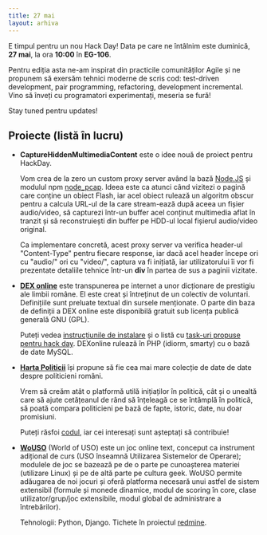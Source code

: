 ```yaml
---
title: 27 mai
layout: arhiva
---
```


E timpul pentru un nou Hack Day! Data pe care ne întâlnim este duminică, 
**27 mai**, la ora **10:00** în **EG-106**.

Pentru ediția asta ne-am inspirat din practicile comunităților Agile și
ne propunem să exersăm tehnici moderne de scris cod: test-driven
development, pair programming, refactoring, development incremental.
Vino să înveți cu programatori experimentați, meseria se fură!

Stay tuned pentru updates!

## Proiecte (listă în lucru)

* **CaptureHiddenMultimediaContent** este o idee nouă de proiect
  pentru HackDay.

  Vom crea de la zero un custom proxy server având la bază
  [Node.JS][node-js] și modulul npm [node_pcap][node-pcap].
  Ideea este ca atunci când vizitezi o pagină care conține un obiect
  Flash, iar acel obiect rulează un algoritm obscur pentru a calcula
  URL-ul de la care stream-ează după aceea un fișier audio/video, să
  capturezi într-un buffer acel conținut multimedia aflat în tranzit și
  să reconstruiești din buffer pe HDD-ul local fișierul audio/video
  original.

  Ca implementare concretă, acest proxy server va verifica header-ul
  "Content-Type" pentru fiecare response, iar dacă acel header începe
  ori cu "audio/" ori cu "video/", captura va fi inițiată, iar
  utilizatorului îi vor fi prezentate detaliile tehnice într-un
  **div** în partea de sus a paginii vizitate.

[node-js]: http://nodejs.org/
[node-pcap]: https://github.com/mranney/node_pcap

* **[DEX online][]** este transpunerea pe internet a unor
  dicționare de prestigiu ale limbii române. El este creat și întreținut
  de un colectiv de voluntari.  Definițiile sunt preluate textual din
  sursele menționate. O parte din baza de definiții a DEX online este
  disponibilă gratuit sub licența publică generală GNU (GPL).

  Puteți vedea [instrucțiunile de instalare][dexonline-install] și o
  listă cu [task-uri propuse pentru hack day][dexonline-tasks].
  DEXonline rulează în PHP (idiorm, smarty) cu o bază de date MySQL.

[dex online]: http://dexonline.ro/
[dexonline-install]: http://wiki.dexonline.ro/wiki/AccesLaCodulSurs%C4%83
[dexonline-tasks]: http://wiki.dexonline.ro/report/20

* **[Harta Politicii][harta]** își propune să fie cea mai mare colecție de
  date de date despre politicieni români.

  Vrem să creăm atât o platformă utilă inițiaților în politică, cât și o
  unealtă care să ajute cetățeanul de rând să înțeleagă ce se întâmplă în
  politică, să poată compara politicieni pe bază de fapte, istoric, date,
  nu doar promisiuni.

  Puteți răsfoi [codul][harta-cod], iar cei interesați sunt așteptați să
  contribuie!

[harta]: http://hartapoliticii.ro
[harta-cod]: https://github.com/pistruiatul/hartapoliticii

* **[WoUSO][]** (World of USO) este un joc online text, conceput ca
  instrument adițional de curs (USO înseamnă Utilizarea Sistemelor de
  Operare); modulele de joc se bazează pe de o parte pe cunoașterea
  materiei (utilizare Linux) și pe de altă parte pe cultura geek. WoUSO
  permite adăugarea de noi jocuri și oferă platforma necesară unui
  astfel de sistem extensibil (formule și monede dinamice, modul de
  scoring în core, clase utilizator/grup/joc extensibile, modul global
  de administrare a întrebărilor).

  Tehnologii: Python, Django. Tichete în proiectul
  [redmine](https://projects.rosedu.org/projects/wouso).

[wouso]: https://wouso.rosedu.org/

